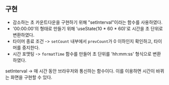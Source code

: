 ## 구현
 * 감소하는 초 카운트다운을 구현하기 위해 "setInterval"이라는 함수를 사용하였다.
 * '00:00:00'의 형태로 만들기 위해 'useState(10 * 60 * 60)'로 시간을 초 단위로 변환하였다.
 * 타이머 종료 조건 -> `setCount` 내부에서 `prevCount`가 0 이하인지 확인하고, 타이머를 중지한다.
 * 시간 포맷팅 -> `formatTime` 함수를 만들어 초 단위를 'hh:mm:ss' 형식으로 변환하였다.

 setInterval -> 매 시간 동안 브라우저와 통신하는 함수이다. 이를 이용하면 시간이 바뀌는 화면을 구현할 수 있다.
